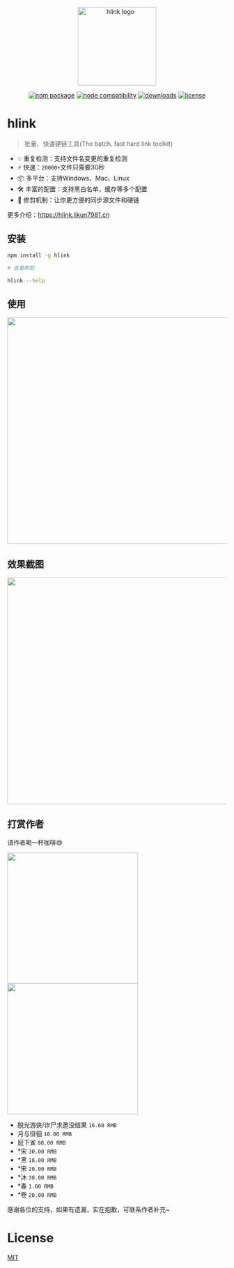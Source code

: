 <p align="center">
  <a href="https://hlink.likun7981.cn" target="_blank" rel="noopener noreferrer">
    <img width="180" src="https://hlink.likun7981.cn/logo.svg" alt="hlink logo">
  </a>
</p>
<p align="center">
  <a href="https://www.npmjs.com/package/hlink"><img src="https://img.shields.io/npm/v/hlink.svg" alt="npm package"></a>
  <a href="https://nodejs.org/en/about/releases/"><img src="https://img.shields.io/node/v/hlink.svg" alt="node compatibility"></a>
  <a href="https://npmjs.com/package/hlink"><img src="https://img.shields.io/npm/dm/hlink.svg" alt="downloads"></a>
  <a href="https://github.com/likun7981/hlink/blob/master/LICENSE"><img src="https://img.shields.io/npm/l/hlink.svg" alt="license"></a>
</p>


# hlink
> 批量、快速硬链工具(The batch, fast hard link toolkit)

- 💡 重复检测：支持文件名变更的重复检测
- ⚡️ 快速：`20000+`文件只需要30秒
- 📦 多平台：支持Windows、Mac、Linux
- 🛠️ 丰富的配置：支持黑白名单，缓存等多个配置
- 🔩 修剪机制：让你更方便的同步源文件和硬链

更多介绍：https://hlink.likun7981.cn

## 安装
```bash
npm install -g hlink

# 查看帮助

hlink --help
```

## 使用

<img src="https://user-images.githubusercontent.com/13427467/148177243-50ce207f-a31e-4a0a-b601-27ea9cbb1e1f.png" width="520"/>

## 效果截图
<img src="https://user-images.githubusercontent.com/13427467/148171766-ccbe2a1a-c30c-4e1a-868c-4e2c69617d29.png" width="520"/>

## 打赏作者

请作者喝一杯咖啡😄

<img width="300" src="https://user-images.githubusercontent.com/13427467/148188331-c997f355-2a80-46b9-ba6b-d189186ac356.png" /><img width="300" src="https://user-images.githubusercontent.com/13427467/148188398-d6d9e8e5-bd75-4de4-9faa-dbd4846b4103.png" />

- 脱光游侠/诈尸求邀没结果 `16.60 RMB`
- 月与徘徊 `10.00 RMB`
- 庭下雀 `88.00 RMB`
- *宋 `30.00 RMB`
- *黑 `18.00 RMB`
- *宋 `20.00 RMB`
- *沐 `30.00 RMB`
- *春 `1.00 RMB`
- *卷 `20.00 RMB`

感谢各位的支持，如果有遗漏，实在抱歉，可联系作者补充~


# License

[MIT](https://github.com/likun7981/hlink/blob/master/LICENSE)

